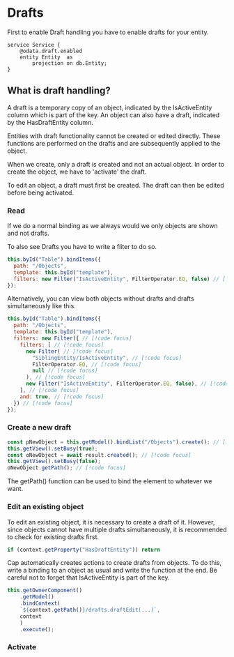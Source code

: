 # Drafts
First to enable Draft handling you have to enable drafts for your entity.
```
service Service {
    @odata.draft.enabled
    entity Entity  as
        projection on db.Entity;
}
```
## What is draft handling?
A draft is a temporary copy of an object, indicated by the IsActiveEntity column which is part of the key. An object can also have a draft, indicated by the HasDraftEntity column.

Entities with draft functionality cannot be created or edited directly. These functions are performed on the drafts and are subsequently applied to the object.

When we create, only a draft is created and not an actual object. In order to create the object, we have to 'activate' the draft.

To edit an object, a draft must first be created. The draft can then be edited before being activated.

### Read
If we do a normal binding as we always would we only objects are shown and not drafts.

To also see Drafts you have to write a fliter to do so.
```javascript
this.byId("Table").bindItems({
  path: "/Objects",
  template: this.byId("template"),
  filters: new Filter("IsActiveEntity", FilterOperator.EQ, false) // [!code focus]
});

```
Alternatively, you can view both objects without drafts and drafts simultaneously like this.
```javascript
this.byId("Table").bindItems({
  path: "/Objects",
  template: this.byId("template"),
  filters: new Filter({ // [!code focus]
    filters: [ // [!code focus]
      new Filter( // [!code focus]
        "SiblingEntity/IsActiveEntity", // [!code focus]
        FilterOperator.EQ, // [!code focus]
        null // [!code focus]
      ), // [!code focus]
      new Filter("IsActiveEntity", FilterOperator.EQ, false), // [!code focus]
    ], // [!code focus]
    and: true, // [!code focus]
  }) // [!code focus]
});

```
### Create a new draft
```javascript
const pNewObject = this.getModel().bindList("/Objects").create(); // [!code focus]
this.getView().setBusy(true);
const oNewObject = await result.created(); // [!code focus]
this.getView().setBusy(false);
oNewObject.getPath(); // [!code focus]
```
The getPath() function can be used to bind the element to whatever we want.
### Edit an existing object
To edit an existing object, it is necessary to create a draft of it. However, since objects cannot have multiple drafts simultaneously, it is recommended to check for existing drafts first.
```javascript
if (context.getProperty("HasDraftEntity")) return
```
Cap automatically creates actions to create drafts from objects. To do this, write a binding to an object as usual and write the function at the end. Be careful not to forget that IsActiveEntity is part of the key.
```javascript
this.getOwnerComponent()
    .getModel()
    .bindContext(
    `${context.getPath()}/drafts.draftEdit(...)`,
    context
    )
    .execute();
```

### Activate
